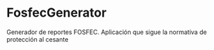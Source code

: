 FosfecGenerator
===============

Generador de reportes FOSFEC. Aplicación que sigue la normativa de protección al cesante

